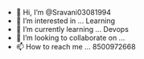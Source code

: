 - 👋 Hi, I’m @Sravani03081994
- 👀 I’m interested in ... Learning
- 🌱 I’m currently learning ... Devops
- 💞️ I’m looking to collaborate on ... 
- 📫 How to reach me ... 8500972668

<!---
Sravani03081994/Sravani03081994 is a ✨ special ✨ repository because its `README.md` (this file) appears on your GitHub profile.
You can click the Preview link to take a look at your changes.
--->
